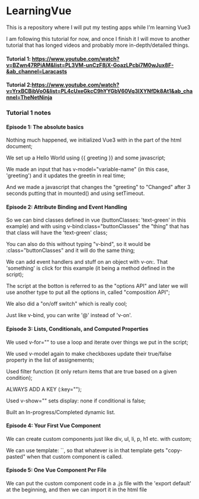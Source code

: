 # LearningVue
This is a repository where I will put my testing apps while I'm learning Vue3

I am following this tutorial for now, and once I finish it I will move to another tutorial
that has longed videos and probably more in-depth/detailed things.

#### Tutorial 1: https://www.youtube.com/watch?v=BZwn47RPiAM&list=PL3VM-unCzF8jX-GoazLPcbi7M0wJux8F-&ab_channel=Laracasts
#### Tutorial 2:https://www.youtube.com/watch?v=YrxBCBibVo0&list=PL4cUxeGkcC9hYYGbV60Vq3IXYNfDk8At1&ab_channel=TheNetNinja

### Tutorial 1 notes


#### Episode 1: The absolute basics

Nothing much happened, we initialized Vue3 with <script></script> in the <head> part of the html document;
  
We set up a Hello World using {{ greeting }} and some javascript;
  
We made an input that has v-model="variable-name" (in this case, 'greeting') and it updates the greetin in real time;
  
And we made a javascript that changes the "greeting" to "Changed" after 3 seconds putting that in mounted() and using setTimeout.

#### Episode 2: Attribute Binding and Event Handling

So we can bind classes defined in vue (buttonClasses: 'text-green' in this example) and with using v-bind:class="buttonClasses" 
the "thing" that has that class will have the 'text-green' class; 
  
You can also do this without typing "v-bind", so it would be :class="buttonClasses" and it will do the same thing;
  
We can add event handlers and stuff on an object with v-on:<something>. That 'something' is click for this example (it being a method defined in the script); 
  
The script at the botton is referred to as the "options API" and later we will use another type to put all the options in, called "composition API"; 
  
We also did a "on/off switch" which is really cool; 
  
Just like v-bind, you can write '@' instead of 'v-on'. 

  
#### Episode 3: Lists, Conditionals, and Computed Properties

We used v-for="<for loop here>" to use a loop and iterate over things we put in the script; 
  
We used v-model again to make checkboxes update their true/false property in the list of assignements; 
  
Used filter function (it only return items that are true based on a given condition); 
  
ALWAYS ADD A KEY (:key="<smth here>"); 
  
Used v-show="<conditional here>" sets display: none if conditional is false; 
  
Built an In-progress/Completed dynamic list. 

  
#### Episode 4: Your First Vue Component

We can create custom components just like div, ul, li, p, h1 etc. with custom;
  
We can use template: ``, so that whatever is in that template gets "copy-pasted" when that custom component is called.
  

#### Episode 5: One Vue Component Per File

We can put the custom component code in a .js file with the 'export default' at the beginning, and then we can import it in the html file

